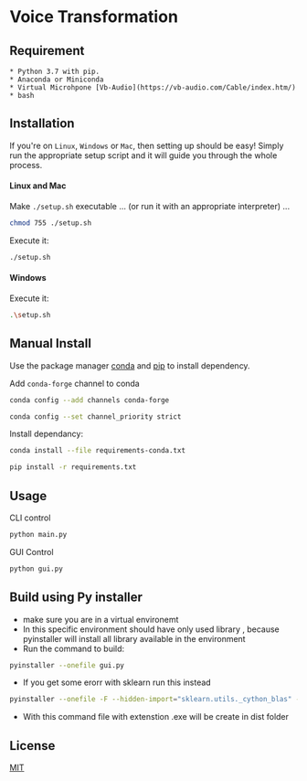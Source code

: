# Voice Transformation


## Requirement

    * Python 3.7 with pip.
    * Anaconda or Miniconda
    * Virtual Microhpone [Vb-Audio](https://vb-audio.com/Cable/index.htm/)
    * bash 

## Installation

If you're on `Linux`, `Windows` or `Mac`, then setting up should be easy! Simply run the appropriate setup script and it will guide you through the whole process.

#### Linux and Mac

Make `./setup.sh` executable ... (or run it with an appropriate interpreter) ...

```bash
chmod 755 ./setup.sh
```

Execute it: 
```bash
./setup.sh
```

#### Windows

Execute it: 
```bash
.\setup.sh
```

## Manual Install 

Use the package manager [conda](https://www.anaconda.com/) and [pip](https://pip.pypa.io/en/stable/) to install dependency.

Add `conda-forge` channel to conda

```bash
conda config --add channels conda-forge

conda config --set channel_priority strict
```

Install dependancy:

```bash
conda install --file requirements-conda.txt

pip install -r requirements.txt
```

## Usage

CLI control

```bash
python main.py
```
GUI Control

```bash
python gui.py
```
## Build using Py installer 
- make sure you are in a virtual environemt 
- In this specific environment should have only used library , because pyinstaller will install all library available in the environment
- Run the command to build:
```bash
pyinstaller --onefile gui.py
```
- If you get some erorr with sklearn run this instead
```bash
pyinstaller --onefile -F --hidden-import="sklearn.utils._cython_blas" --hidden-import="sklearn.neighbors.typedefs" --hidden-import="sklearn.neighbors.quad_tree" --hidden-import="sklearn.tree._utils" --hidden-import='sklearn.utils._typedefs' --hidden-import="sklearn.neighbors._partition_nodes"  gui.py
```
- With this command file with extenstion .exe will be create in dist folder


## License
[MIT](https://choosealicense.com/licenses/mit/)
